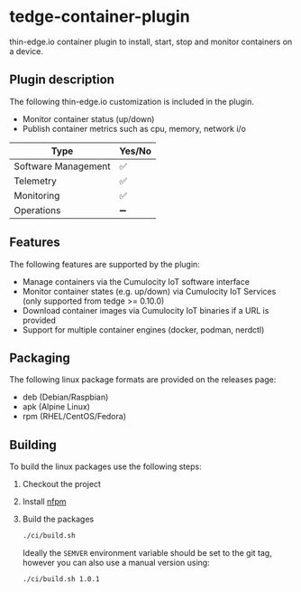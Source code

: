 # tedge-container-plugin

thin-edge.io container plugin to install, start, stop and monitor containers on a device.

## Plugin description

The following thin-edge.io customization is included in the plugin.

* Monitor container status (up/down)
* Publish container metrics such as cpu, memory, network i/o

|Type|Yes/No|
|----|--|
|Software Management|✅|
|Telemetry|✅|
|Monitoring|✅|
|Operations|➖|

## Features

The following features are supported by the plugin:

* Manage containers via the Cumulocity IoT software interface
* Monitor container states (e.g. up/down) via Cumulocity IoT Services (only supported from tedge >= 0.10.0)
* Download container images via Cumulocity IoT binaries if a URL is provided
* Support for multiple container engines (docker, podman, nerdctl)

## Packaging

The following linux package formats are provided on the releases page:

* deb (Debian/Raspbian)
* apk (Alpine Linux)
* rpm (RHEL/CentOS/Fedora)

## Building

To build the linux packages use the following steps:

1. Checkout the project

2. Install [nfpm](https://nfpm.goreleaser.com/install/)

3. Build the packages

    ```sh
    ./ci/build.sh
    ```

    Ideally the `SEMVER` environment variable should be set to the git tag, however
    you can also use a manual version using:

    ```sh
    ./ci/build.sh 1.0.1
    ```
